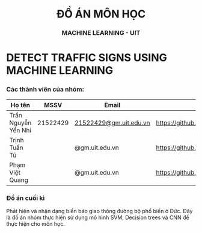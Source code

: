 <h1 align="center" font-size= 14px;><b>ĐỒ ÁN MÔN HỌC</b></h3>
<h3 align="center" font-size= 14px;>MACHINE LEARNING - UIT</h3>

# DETECT TRAFFIC SIGNS USING MACHINE LEARNING

### Các thành viên của nhóm:
Họ tên | MSSV | Email | GitHub
--- | --- | -- | --
Trần Nguyễn Yến Nhi | 21522429| 21522429@gm.uit.edu.vn | https://github.com/nhidito1704
Trịnh Tuấn Tú |  | @gm.uit.edu.vn | https://github.com/TuanTu1007
Phạm Việt Quang |  | @gm.uit.edu.vn | https://github.com/NguyenQuang282

### Đồ án cuối kì
Phát hiện và nhận dạng biển báo giao thông đường bộ phổ biến ở Đức. 
Đây là đồ án nhóm thực hiện sử dụng mô hình SVM, Decision trees và CNN để thực hiện cho môn học. 
